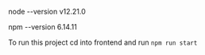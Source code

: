 

node --version
v12.21.0

npm --version
6.14.11

To run this project cd into frontend and run `npm run start`